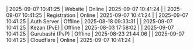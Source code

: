 | 2025-09-07 10:41:25 | Website | Online | 2025-09-07 10:41:24 |
| 2025-09-07 10:41:25 | Registration | Online | 2025-09-07 10:41:24 |
| 2025-09-07 10:41:25 | Auth Server | Offline | 2025-08-18 09:33:31 |
| 2025-09-07 10:41:25 | Kezan (PvE) | Offline | 2025-08-03 17:58:02 |
| 2025-09-07 10:41:25 | Gurubashi (PvP) | Offline | 2025-08-23 21:44:06 |
| 2025-09-07 10:41:25 | Cloudflare | Online | 2025-09-07 10:41:24 |
